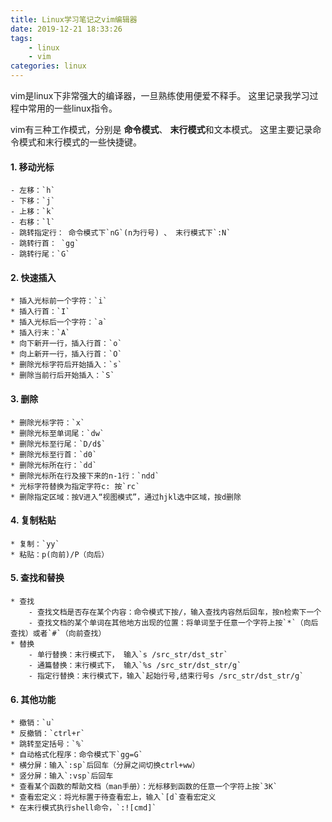 ```yaml
---
title: Linux学习笔记之vim编辑器
date: 2019-12-21 18:33:26
tags:
    - linux
    - vim
categories: linux
---
```


vim是linux下非常强大的编译器，一旦熟练使用便爱不释手。
这里记录我学习过程中常用的一些linux指令。

vim有三种工作模式，分别是 **命令模式**、 **末行模式**和文本模式。
这里主要记录命令模式和末行模式的一些快捷键。


#### 1. 移动光标
    - 左移：`h`
    - 下移：`j`
    - 上移：`k`
    - 右移：`l`
    - 跳转指定行： 命令模式下`nG`(n为行号) 、 末行模式下`:N`
    - 跳转行首： `gg`
    - 跳转行尾：`G`

#### 2. 快速插入
    * 插入光标前一个字符：`i` 
    * 插入行首：`I` 
    * 插入光标后一个字符：`a`
    * 插入行末：`A`
    * 向下新开一行，插入行首：`o`
    * 向上新开一行，插入行首：`O`
    * 删除光标字符后开始插入：`s`
    * 删除当前行后开始插入：`S`

#### 3. 删除
    * 删除光标字符：`x`
    * 删除光标至单词尾：`dw`
    * 删除光标至行尾：`D/d$`
    * 删除光标至行首：`d0`
    * 删除光标所在行：`dd`
    * 删除光标所在行及接下来的n-1行：`ndd`
    * 光标字符替换为指定字符c: 按`rc`
    * 删除指定区域：按V进入“视图模式”，通过hjkl选中区域，按d删除

#### 4. 复制粘贴
    * 复制：`yy`
    * 粘贴：p(向前)/P（向后）


#### 5. 查找和替换
    * 查找
        - 查找文档是否存在某个内容：命令模式下按/，输入查找内容然后回车，按n检索下一个
        - 查找文档的某个单词在其他地方出现的位置：将单词至于任意一个字符上按`*`（向后查找）或者`#`（向前查找）
    * 替换
        - 单行替换：末行模式下， 输入`s /src_str/dst_str`
        - 通篇替换：末行模式下， 输入`%s /src_str/dst_str/g`
        - 指定行替换：末行模式下，输入`起始行号,结束行号s /src_str/dst_str/g`


#### 6. 其他功能
    * 撤销：`u`
    * 反撤销：`ctrl+r`
    * 跳转至定括号：`%`
    * 自动格式化程序：命令模式下`gg=G`
    * 横分屏：输入`:sp`后回车（分屏之间切换ctrl+ww）
    * 竖分屏：输入`:vsp`后回车
    * 查看某个函数的帮助文档（man手册）：光标移到函数的任意一个字符上按`3K`
    * 查看宏定义：将光标置于待查看宏上，输入`[d`查看宏定义
    * 在末行模式执行shell命令，`:![cmd]`